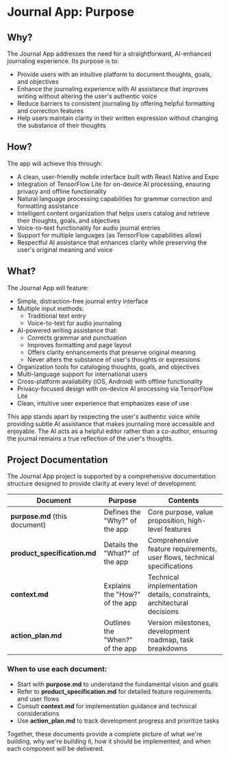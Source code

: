 # Journal App: Purpose

## Why?
The Journal App addresses the need for a straightforward, AI-enhanced journaling experience. Its purpose is to:
- Provide users with an intuitive platform to document thoughts, goals, and objectives
- Enhance the journaling experience with AI assistance that improves writing without altering the user's authentic voice
- Reduce barriers to consistent journaling by offering helpful formatting and correction features
- Help users maintain clarity in their written expression without changing the substance of their thoughts

## How?
The app will achieve this through:
- A clean, user-friendly mobile interface built with React Native and Expo
- Integration of TensorFlow Lite for on-device AI processing, ensuring privacy and offline functionality
- Natural language processing capabilities for grammar correction and formatting assistance
- Intelligent content organization that helps users catalog and retrieve their thoughts, goals, and objectives
- Voice-to-text functionality for audio journal entries
- Support for multiple languages (as TensorFlow capabilities allow)
- Respectful AI assistance that enhances clarity while preserving the user's original meaning and voice

## What?
The Journal App will feature:
- Simple, distraction-free journal entry interface
- Multiple input methods:
  - Traditional text entry
  - Voice-to-text for audio journaling
- AI-powered writing assistance that:
  - Corrects grammar and punctuation
  - Improves formatting and page layout
  - Offers clarity enhancements that preserve original meaning
  - Never alters the substance of user's thoughts or expressions
- Organization tools for cataloging thoughts, goals, and objectives
- Multi-language support for international users
- Cross-platform availability (iOS, Android) with offline functionality
- Privacy-focused design with on-device AI processing via TensorFlow Lite
- Clean, intuitive user experience that emphasizes ease of use

This app stands apart by respecting the user's authentic voice while providing subtle AI assistance that makes journaling more accessible and enjoyable. The AI acts as a helpful editor rather than a co-author, ensuring the journal remains a true reflection of the user's thoughts.

## Project Documentation

The Journal App project is supported by a comprehensive documentation structure designed to provide clarity at every level of development:

| Document | Purpose | Contents |
|----------|---------|----------|
| **purpose.md** (this document) | Defines the "Why?" of the app | Core purpose, value proposition, high-level features |
| **product_specification.md** | Details the "What?" of the app | Comprehensive feature requirements, user flows, technical specifications |
| **context.md** | Explains the "How?" of the app | Technical implementation details, constraints, architectural decisions |
| **action_plan.md** | Outlines the "When?" of the app | Version milestones, development roadmap, task breakdowns |

### When to use each document:

- Start with **purpose.md** to understand the fundamental vision and goals
- Refer to **product_specification.md** for detailed feature requirements and user flows
- Consult **context.md** for implementation guidance and technical considerations
- Use **action_plan.md** to track development progress and prioritize tasks

Together, these documents provide a complete picture of what we're building, why we're building it, how it should be implemented, and when each component will be delivered. 